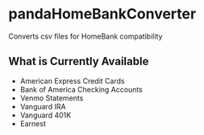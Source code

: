 # pandaHomeBankConverter
Converts csv files for HomeBank compatibility

## What is Currently Available
* American Express Credit Cards
* Bank of America Checking Accounts
* Venmo Statements
* Vanguard IRA
* Vanguard 401K
* Earnest
